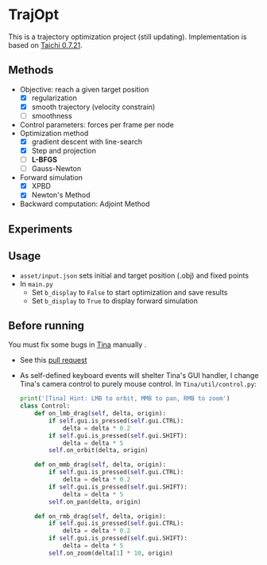 # TrajOpt

This is a trajectory optimization project (still updating). Implementation is based on [Taichi 0.7.21](https://github.com/taichi-dev/taichi).

## Methods

* Objective: reach a given target position
  * [x] regularization
  * [x] smooth trajectory (velocity constrain)
  * [ ] smoothness
* Control parameters: forces per frame per node
* Optimization method
  * [x] gradient descent with line-search
  * [x] Step and projection
  * [ ] **L-BFGS**
  * [ ] Gauss-Newton
* Forward simulation
  * [x] XPBD
  * [x] Newton's Method
* Backward computation: Adjoint Method

## Experiments



## Usage

* `asset/input.json` sets initial and target position (.obj) and fixed points
* In `main.py`
  * Set `b_display` to `False` to start optimization and save results
  * Set `b_display` to `True` to display forward simulation

## Before running

You must fix some bugs in [Tina](https://github.com/taichi-dev/taichi_three) manually .

* See this [pull request](https://github.com/taichi-dev/taichi_three/pull/41/commits/aebdda53d8b99e9ba8260fbc876ea9ad600222e9)

* As self-defined keyboard events will shelter Tina's GUI handler, I change Tina's camera control to purely mouse control. In `Tina/util/control.py`:

  ```python
  print('[Tina] Hint: LMB to orbit, MMB to pan, RMB to zoom')
  class Control:
      def on_lmb_drag(self, delta, origin):
          if self.gui.is_pressed(self.gui.CTRL):
              delta = delta * 0.2
          if self.gui.is_pressed(self.gui.SHIFT):
              delta = delta * 5
          self.on_orbit(delta, origin)
  
      def on_mmb_drag(self, delta, origin):
          if self.gui.is_pressed(self.gui.CTRL):
              delta = delta * 0.2
          if self.gui.is_pressed(self.gui.SHIFT):
              delta = delta * 5
          self.on_pan(delta, origin)
  
      def on_rmb_drag(self, delta, origin):
          if self.gui.is_pressed(self.gui.CTRL):
              delta = delta * 0.2
          if self.gui.is_pressed(self.gui.SHIFT):
              delta = delta * 5
          self.on_zoom(delta[1] * 10, origin)
  ```

  
